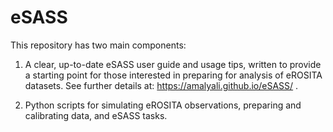 # eSASS

This repository has two main components:

1. A clear, up-to-date eSASS user guide and usage tips, written to provide a starting point for those interested in preparing for analysis of eROSITA datasets. See further details at: https://amalyali.github.io/eSASS/ .

2. Python scripts for simulating eROSITA observations, preparing and calibrating data, and eSASS tasks.  

